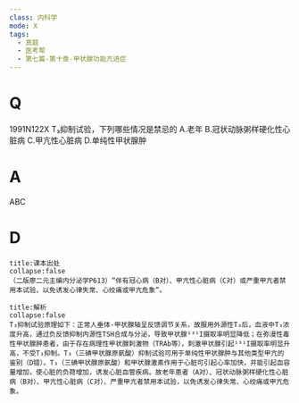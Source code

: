 ```yaml
---
class: 内科学
mode: X
tags:
  - 真题
  - 医考帮
  - 第七篇-第十章-甲状腺功能亢进症
---
```


# Q
1991N122X T₃抑制试验，下列哪些情况是禁忌的
A.老年
B.冠状动脉粥样硬化性心脏病
C.甲亢性心脏病
D.单纯性甲状腺肿

# A
ABC
# D
```ad-note
title:课本出处
collapse:false
（二版廖二元主编内分泌学P613）“伴有冠心病（B对）、甲亢性心脏病（C对）或严重甲亢者禁用本试验，以免诱发心律失常、心绞痛或甲亢危象”。
```

```ad-summary
title:解析
collapse:false
T₃抑制试验原理如下：正常人垂体-甲状腺轴呈反馈调节关系，故服用外源性T₃后，血液中T₃浓度升高，通过负反馈抑制内源性TSH合成与分泌，导致甲状腺¹³¹I摄取率明显降低；在弥漫性毒性甲状腺肿患者，由于存在病理性甲状腺刺激物（TRAb等），刺激甲状腺引起¹³¹I摄取率明显升高，不受T₃抑制。T₃（三碘甲状腺原氨酸）抑制试验可用于单纯性甲状腺肿与其他类型甲亢的鉴别（D错）。T₃（三碘甲状腺原氨酸）和甲状腺激素作用于心脏可引起心率加快，并能引起血容量增加，使心脏的负荷增加，诱发心脏血管疾病。故老年患者（A对）、冠状动脉粥样硬化性心脏病（B对）、甲亢性心脏病（C对）、严重甲亢者禁用本试验，以免诱发心律失常、心绞痛或甲亢危象。
```

